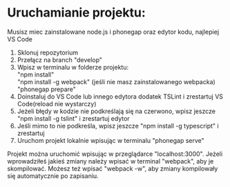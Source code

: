 # Uruchamianie projektu:

Musisz miec zainstalowane node.js i phonegap oraz edytor kodu, najlepiej VS Code

1. Sklonuj repozytorium
2. Przełącz na branch "develop"
3. Wpisz w terminalu w folderze projektu:  
    "npm install"  
    "npm install -g webpack" (jeśli nie masz zainstalowanego webpacka)
    "phonegap prepare"  
4. Doinstaluj do VS Code lub innego edytora dodatek TSLint i zrestartuj VS Code(reload nie wystarczy)
5. Jeżeli błędy w kodzie nie podkreślają się na czerwono, wpisz jeszcze "npm install -g tslint" i zrestartuj edytor
6. Jeśli mimo to nie podkreśla, wpisz jeszcze "npm install -g typescript" i zrestartuj
7. Uruchom projekt lokalnie wpisując w terminalu "phonegap serve"

Projekt można uruchomić wpisując w przeglądarce "localhost:3000". Jeżeli wprowadziłeś jakieś zmiany należy wpisać w terminal "webpack", aby je skompilować. Możesz też wpisać "webpack -w", aby zmiany kompilowały się automatycznie po zapisaniu.

